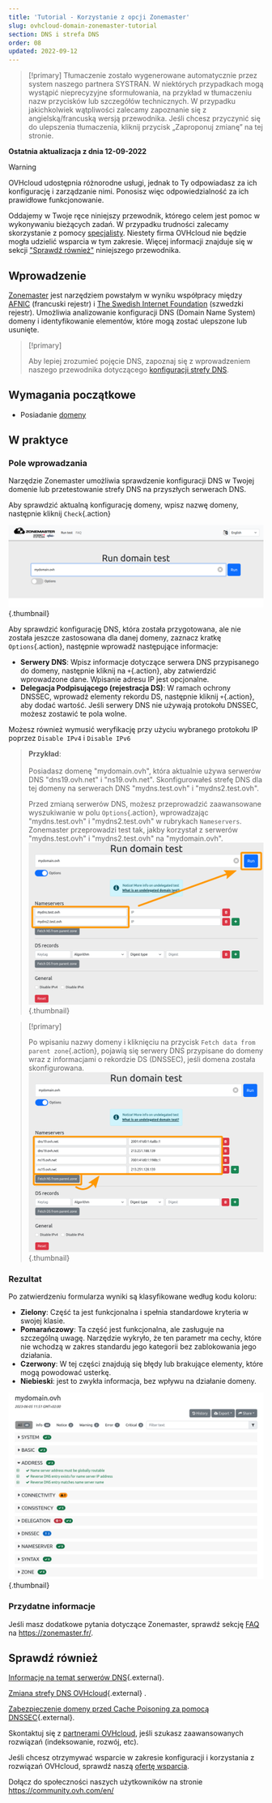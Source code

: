 ```yaml
---
title: 'Tutorial - Korzystanie z opcji Zonemaster'
slug: ovhcloud-domain-zonemaster-tutorial
section: DNS i strefa DNS
order: 08
updated: 2022-09-12
---
```


> [!primary]
> Tłumaczenie zostało wygenerowane automatycznie przez system naszego partnera SYSTRAN. W niektórych przypadkach mogą wystąpić nieprecyzyjne sformułowania, na przykład w tłumaczeniu nazw przycisków lub szczegółów technicznych. W przypadku jakichkolwiek wątpliwości zalecamy zapoznanie się z angielską/francuską wersją przewodnika. Jeśli chcesz przyczynić się do ulepszenia tłumaczenia, kliknij przycisk „Zaproponuj zmianę” na tej stronie.
>

**Ostatnia aktualizacja z dnia 12-09-2022**

> [!warning]
>
> OVHcloud udostępnia różnorodne usługi, jednak to Ty odpowiadasz za ich konfigurację i zarządzanie nimi. Ponosisz więc odpowiedzialność za ich prawidłowe funkcjonowanie.
> 
> Oddajemy w Twoje ręce niniejszy przewodnik, którego celem jest pomoc w wykonywaniu bieżących zadań. W przypadku trudności zalecamy skorzystanie z pomocy [specjalisty](https://partner.ovhcloud.com/pl/). Niestety firma OVHcloud nie będzie mogła udzielić wsparcia w tym zakresie. Więcej informacji znajduje się w sekcji ["Sprawdź również"](#go-further) niniejszego przewodnika.
> 


## Wprowadzenie

[Zonemaster](https://zonemaster.fr/) jest narzędziem powstałym w wyniku współpracy między [AFNIC](https://www.afnic.fr/) (francuski rejestr) i [The Swedish Internet Foundation](https://internetstiftelsen.se/en/) (szwedzki rejestr). Umożliwia analizowanie konfiguracji DNS (Domain Name System) domeny i identyfikowanie elementów, które mogą zostać ulepszone lub usunięte.

> [!primary]
>
> Aby lepiej zrozumieć pojęcie DNS, zapoznaj się z wprowadzeniem naszego przewodnika dotyczącego [konfiguracji strefy DNS](https://docs.ovh.com/pl/domains/hosting_www_informacje_na_temat_serwerow_dns/).

## Wymagania początkowe

- Posiadanie [domeny](https://www.ovhcloud.com/pl/domains/)

## W praktyce

### Pole wprowadzania

Narzędzie Zonemaster umożliwia sprawdzenie konfiguracji DNS w Twojej domenie lub przetestowanie strefy DNS na przyszłych serwerach DNS.

Aby sprawdzić aktualną konfigurację domeny, wpisz nazwę domeny, następnie kliknij `Check`{.action}

![domeny](images/zonemaster01.png){.thumbnail}

Aby sprawdzić konfigurację DNS, która została przygotowana, ale nie została jeszcze zastosowana dla danej domeny, zaznacz kratkę `Options`{.action}, następnie wprowadź następujące informacje:

- **Serwery DNS**: Wpisz informacje dotyczące serwera DNS przypisanego do domeny, następnie kliknij na `+`{.action}, aby zatwierdzić wprowadzone dane. Wpisanie adresu IP jest opcjonalne.
- **Delegacja Podpisującego (rejestracja DS)**: W ramach ochrony DNSSEC, wprowadź elementy rekordu DS, następnie kliknij `+`{.action}, aby dodać wartość. Jeśli serwery DNS nie używają protokołu DNSSEC, możesz zostawić te pola wolne.

Możesz również wymusić weryfikację przy użyciu wybranego protokołu IP poprzez `Disable IPv4` i `Disable IPv6`

> **Przykład**:<br><br> Posiadasz domenę "mydomain.ovh", która aktualnie używa serwerów DNS "dns19.ovh.net" i "ns19.ovh.net". Skonfigurowałeś strefę DNS dla tej domeny na serwerach DNS "mydns.test.ovh" i "mydns2.test.ovh".<br>
>
> Przed zmianą serwerów DNS, możesz przeprowadzić zaawansowane wyszukiwanie w polu `Options`{.action}, wprowadzając "mydns.test.ovh" i "mydns2.test.ovh" w rubrykach `Nameservers`.<br>
> Zonemaster przeprowadzi test tak, jakby korzystał z serwerów "mydns.test.ovh" i "mydns2.test.ovh" na "mydomain.ovh".<br>
> ![domeny](images/zonemaster02.png){.thumbnail}

> [!primary]
>
> Po wpisaniu nazwy domeny i kliknięciu na przycisk `Fetch data from parent zone`{.action}, pojawią się serwery DNS przypisane do domeny wraz z informacjami o rekordzie DS (DNSSEC), jeśli domena została skonfigurowana.
> ![domeny](images/zonemaster03.png){.thumbnail}

### Rezultat

Po zatwierdzeniu formularza wyniki są klasyfikowane według kodu koloru:

- **Zielony**: Część ta jest funkcjonalna i spełnia standardowe kryteria w swojej klasie.
- **Pomarańczowy**: Ta część jest funkcjonalna, ale zasługuje na szczególną uwagę. Narzędzie wykryło, że ten parametr ma cechy, które nie wchodzą w zakres standardu jego kategorii bez zablokowania jego działania.
- **Czerwony**: W tej części znajdują się błędy lub brakujące elementy, które mogą powodować usterkę. 
- **Niebieski**: jest to zwykła informacja, bez wpływu na działanie domeny.

![domeny](images/zonemaster04.png){.thumbnail}

### Przydatne informacje

Jeśli masz dodatkowe pytania dotyczące Zonemaster, sprawdź sekcję [FAQ](https://zonemaster.net/en/faq) na <https://zonemaster.fr/>.

## Sprawdź również <a name="go-further"></a>

[Informacje na temat serwerów DNS](https://docs.ovh.com/pl/domains/hosting_www_informacje_na_temat_serwerow_dns/){.external}.

[Zmiana strefy DNS OVHcloud](https://docs.ovh.com/pl/domains/hosting_www_jak_edytowac_strefe_dns/){.external} .

[Zabezpieczenie domeny przed Cache Poisoning za pomocą DNSSEC](https://docs.ovh.com/pl/domains/jak_skonfigurowac_strefe_dnssec_dla_domeny/){.external}.

Skontaktuj się z [partnerami OVHcloud](https://partner.ovhcloud.com/pl/), jeśli szukasz zaawansowanych rozwiązań (indeksowanie, rozwój, etc).

Jeśli chcesz otrzymywać wsparcie w zakresie konfiguracji i korzystania z rozwiązań OVHcloud, sprawdź naszą [ofertę wsparcia](https://www.ovhcloud.com/pl/support-levels/).

Dołącz do społeczności naszych użytkowników na stronie <https://community.ovh.com/en/>
